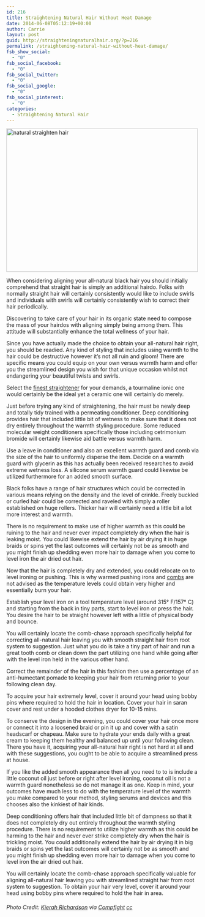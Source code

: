```yaml
---
id: 216
title: Straightening Natural Hair Without Heat Damage
date: 2014-06-08T05:12:19+00:00
author: Carrie
layout: post
guid: http://straighteningnaturalhair.org/?p=216
permalink: /straightening-natural-hair-without-heat-damage/
fsb_show_social:
  - "0"
fsb_social_facebook:
  - "0"
fsb_social_twitter:
  - "0"
fsb_social_google:
  - "0"
fsb_social_pinterest:
  - "0"
categories:
  - Straightening Natural Hair
---
```

<img class="aligncenter size-full wp-image-217" src="http://straighteningnaturalhair.org/wp-content/uploads/2014/06/7539747044_bfc15a4646.jpg" alt="natural straighten hair" width="500" height="375" srcset="http://straighteningnaturalhair.org/wp-content/uploads/2014/06/7539747044_bfc15a4646.jpg 500w, http://straighteningnaturalhair.org/wp-content/uploads/2014/06/7539747044_bfc15a4646-300x225.jpg 300w" sizes="(max-width: 500px) 100vw, 500px" />

When considering aligning your all-natural black hair you should initially comprehend that straight hair is simply an additional hairdo. Folks with normally straight hair will certainly consistently would like to include swirls and individuals with swirls will certainly consistently wish to correct their hair periodically.

Discovering to take care of your hair in its organic state need to compose the mass of your hairdos with aligning simply being among them. This attitude will substantially enhance the total wellness of your hair.

Since you have actually made the choice to obtain your all-natural hair right, you should be readied. Any kind of styling that includes using warmth to the hair could be destructive however it&#8217;s not all ruin and gloom! There are specific means you could equip on your own versus warmth harm and offer you the streamlined design you wish for that unique occasion whilst not endangering your beautiful twists and swirls.<!--more-->

Select the <a title="Choosing The Ideal Hair Relaxer For Men" href="http://straighteningnaturalhair.org/choosing-the-ideal-hair-relaxer-for-men/" target="_blank">finest straightener</a> for your demands, a tourmaline ionic one would certainly be the ideal yet a ceramic one will certainly do merely.

Just before trying any kind of straightening, the hair must be newly deep and totally tidy trained with a permeating conditioner. Deep conditioning provides hair that included little bit of wetness to make sure that it does not dry entirely throughout the warmth styling procedure. Some reduced molecular weight conditioners specifically those including cetrimonium bromide will certainly likewise aid battle versus warmth harm.

Use a leave in conditioner and also an excellent warmth guard and comb via the size of the hair to uniformly disperse the item. Decide on a warmth guard with glycerin as this has actually been received researches to avoid extreme wetness loss. A silicone serum warmth guard could likewise be utilized furthermore for an added smooth surface.

Black folks have a range of hair structures which could be corrected in various means relying on the density and the level of crinkle. Freely buckled or curled hair could be corrected and raveled with simply a roller established on huge rollers. Thicker hair will certainly need a little bit a lot more interest and warmth.

There is no requirement to make use of higher warmth as this could be ruining to the hair and never ever impact completely dry when the hair is leaking moist. You could likewise extend the hair by air drying it in huge braids or spins yet the last outcomes will certainly not be as smooth and you might finish up shedding even more hair to damage when you come to level iron the air dried out hair.

Now that the hair is completely dry and extended, you could relocate on to level ironing or pushing. This is why warmed pushing irons and <a title="Electric Straightening Comb 101" href="http://straighteningnaturalhair.org/electric-straightening-comb-101/" target="_blank">combs</a> are not advised as the temperature levels could obtain very higher and essentially burn your hair.

Establish your level iron on a tool temperature level (around 315° F/157° C) and starting from the back in tiny parts, start to level iron or press the hair. You desire the hair to be straight however left with a little of physical body and bounce.

You will certainly locate the comb-chase approach specifically helpful for correcting all-natural hair leaving you with smooth straight hair from root system to suggestion. Just what you do is take a tiny part of hair and run a great tooth comb or clean down the part utilizing one hand while going after with the level iron held in the various other hand.

Correct the remainder of the hair in this fashion then use a percentage of an anti-humectant pomade to keeping your hair from returning prior to your following clean day.

To acquire your hair extremely level, cover it around your head using bobby pins where required to hold the hair in location. Cover your hair in saran cover and rest under a hooded clothes dryer for 10-15 mins.

To conserve the design in the evening, you could cover your hair once more or connect it into a loosened braid or pin it up and cover with a satin headscarf or chapeau. Make sure to hydrate your ends daily with a great cream to keeping them healthy and balanced up until your following clean. There you have it, acquiring your all-natural hair right is not hard at all and with these suggestions, you ought to be able to acquire a streamlined press at house.

If you like the added smooth appearance then all you need to to is include a little coconut oil just before or right after level ironing, coconut oil is not a warmth guard nonetheless so do not manage it as one. Keep in mind, your outcomes have much less to do with the temperature level of the warmth you make compared to your method, styling serums and devices and this chooses also the kinkiest of hair kinds.

Deep conditioning offers hair that included little bit of dampness so that it does not completely dry out entirely throughout the warmth styling procedure. There is no requirement to utilize higher warmth as this could be harming to the hair and never ever strike completely dry when the hair is trickling moist. You could additionally extend the hair by air drying it in big braids or spins yet the last outcomes will certainly not be as smooth and you might finish up shedding even more hair to damage when you come to level iron the air dried out hair.

You will certainly locate the comb-chase approach specifically valuable for aligning all-natural hair leaving you with streamlined straight hair from root system to suggestion. To obtain your hair very level, cover it around your head using bobby pins where required to hold the hair in area.

###### Photo Credit: [Kierah Richardson](http://www.flickr.com/photos/79525982@N05/7539747044/) via [Compfight](http://compfight.com) [cc](http://www.flickr.com/help/general/#147)